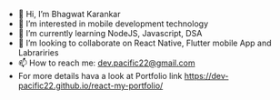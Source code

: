 - 👋 Hi, I’m Bhagwat Karankar
- 👀 I’m interested in mobile development technology
- 🌱 I’m currently learning NodeJS, Javascript, DSA 
- 💞️ I’m looking to collaborate on React Native, Flutter mobile App and Labrariries 
- 📫 How to reach me: dev.pacific22@gmail.com
- For more details hava a look at Portfolio link 
 https://dev-pacific22.github.io/react-my-portfolio/
<!---
dev-pacific22/dev-pacific22 is a ✨ special ✨ repository because its `README.md` (this file) appears on your GitHub profile.
You can click the Preview link to take a look at your changes.
--->

